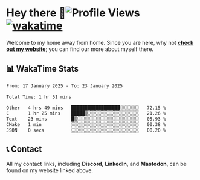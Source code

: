 # Hey there :wave:![Profile Views](https://komarev.com/ghpvc/?username=skifli) [![wakatime](https://wakatime.com/badge/user/b4317b02-0c6d-457b-82a4-a448b8a8d1df.svg)](https://wakatime.com/@b4317b02-0c6d-457b-82a4-a448b8a8d1df)

Welcome to my home away from home. Since you are here, why not [**check out my website**](https://skifli.github.io); you can find our more about myself there.

## 📊 WakaTime Stats

<!--START_SECTION:waka-->

```txt
From: 17 January 2025 - To: 23 January 2025

Total Time: 1 hr 51 mins

Other   4 hrs 49 mins   ██████████████████░░░░░░░   72.15 %
C       1 hr 25 mins    █████▒░░░░░░░░░░░░░░░░░░░   21.26 %
Text    23 mins         █▒░░░░░░░░░░░░░░░░░░░░░░░   05.93 %
CMake   1 min           ░░░░░░░░░░░░░░░░░░░░░░░░░   00.38 %
JSON    0 secs          ░░░░░░░░░░░░░░░░░░░░░░░░░   00.20 %
```

<!--END_SECTION:waka-->

## 📞 Contact

All my contact links, including **Discord**, **LinkedIn**, and **Mastodon**, can be found on my website linked above.
